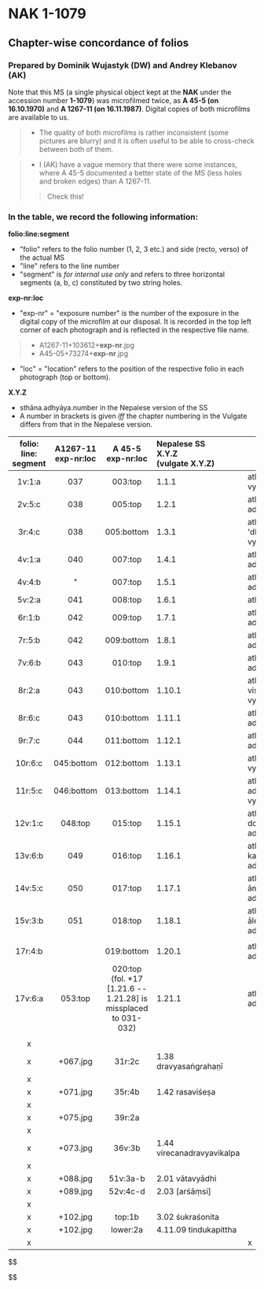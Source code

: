 
# NAK 1-1079

## Chapter-wise concordance of folios

### Prepared by Dominik Wujastyk (DW) and Andrey Klebanov (AK)

Note that this MS (a single physical object kept at the **NAK** under the accession number **1-1079**) was microfilmed twice, as **A 45-5 (on 16.10.1970)** and **A 1267-11 (on 16.11.1987)**. Digital copies of both microfilms are available to us.

> - The quality of both microfilms is rather inconsistent (some pictures are blurry) and it is often useful to be able to cross-check between both of them.

> - I (AK) have a vague memory that there were some instances, where A 45-5 documented a better state of the MS (less holes and broken edges) than A 1267-11.
>
> > Check this! 

### In the table, we record the following information:

**folio:line:segment**

  - "folio" refers to the folio number (1, 2, 3 etc.) and side (recto, verso) of the actual MS 
  - "line" refers to the line number
  - "segment" is *for internal use only* and refers to three horizontal segments (a, b, c) constituted by two string holes. 

**exp-nr:loc**

  - "exp-nr" = "exposure number" is the number of the exposure in the digital copy of the microfilm at our disposal. It is recorded in the top left corner of each photograph and is reflected in the respective file name.
  > - A1267-11+103612+**exp-nr**.jpg
  > - A45-05+73274+**exp-nr**.jpg
  - "loc" = "location" refers to the position of the respective folio in each photograph (top or bottom).

**X.Y.Z**

  - sthāna.adhyāya.number in the Nepalese version of the SS
  - A number in brackets is given *iff* the chapter numbering in the Vulgate differs from that in the Nepalese version.

| folio:<br />line:<br />segment | A1267-11<br />exp-nr:loc | A 45-5<br />exp-nr:loc | Nepalese SS<br/> X.Y.Z<br/>(vulgate X.Y.Z) | text |
| :---:| :---------------------: | :--------: | :------------------------- | ---- |
| 1v:1:a | 037 |    003:top    | 1.1.1 | athāto vedotpattim ādhyāyaṃ vyākhyāsyāmaḥ // |
| 2v:5:c |                038 |   005:top   | 1.2.1      | athātaḥ śiśyopanayanīyam adhyāyaṃ vyā // |
| 3r:4:c |                038 |   005:bottom   | 1.3.1                       | athato 'dhyāyanasampradānīyaṃ vyā // |
| 4v:1:a |               040 | 007:top | 1.4.1     | athātaḥ pravacīnīyam [!] adhyāyaṃ vyākhyā // |
|  4v:4:b  |                     " |   007:top     | 1.5.1    | athāto gropaharaṇīyam adhyāyaṃ vyā // |
| 5v:2:a |               041 |                    008:top                     | 1.6.1          | athāto[!] ṛtucaryāṃ vyā // |
| 6r:1:b | 042 | 009:top | 1.7.1 | athāto yantravidhim adhyāyaṃ vyākhyāsyāmaḥ // |
| 7r:5:b | 042 | 009:bottom | 1.8.1 | athātaḥ śastravicāraṇīyam adhyāyaṃ vyākhyāsyām [!] / |
| 7v:6:b | 043 | 010:top               | 1.9.1 | athāto yogyāsūtrīyam adhyāyaṃ vyā // |
| 8r:2:a | 043 | 010:bottom | 1.10.1 | athāto viśikhyānupraveśīṇīyaṃ [!} vyākhyā // |
| 8r:6:c | 043 | 010:bottom | 1.11.1 | athātaḥ kṣārapākavidhim adhyāyaṃ vyākhyā // |
| 9r:7:c | 044 | 011:bottom | 1.12.1 | athātaḥ [!] agnikarmavidhim adhyāyaṃ vyākhyāsyāmaḥ // |
| 10r:6:c | 045:bottom | 012:bottom | 1.13.1 | athāto jalāyukādhyāyam [!] vyākhyāsyāmaḥ  // |
|            11r:5:c             | 046:bottom | 013:bottom | 1.14.1 | athāta [!] śoṇitavarṇṇanīyam adhya~~mā~~yaṃ vyākhyāsyāmaḥ |
| 12v:1:c | 048:top | 015:top | 1.15.1 | athāto doṣadhātumālakṣayavṛddhim adhyāyaṃ vyākhyāsyāmaḥ / |
| 13v:6:b | 049 | 016:top | 1.16.1 | athātaḥ karṇṇavyadhaba[ndhavi]dhim adhyāyaṃ vyā // |
| 14v:5:c | 050 | 017:top | 1.17.1 | athātaḥ [!] āmapakvamaṣanīyam [!] adhyāyaṃ vyā / |
| 15v:3:b | 051 |        018:top         | 1.18.1 | athāta ālepavraṇabandhavidhim adhyāyaṃ vyākhyāsyāmaḥ |
| | | | | |
| 17r:4:b | | 019:bottom | 1.20.1 | athāto hitīhitīyam [!] adhyāyaṃ vyākhyāsyāmaḥ / |
| 17v:6:a | 053:top | 020:top (fol. *17 [1.21.6 -- 1.21.28] is missplaced to 031-032) | 1.21.1 | athāto vraṇapraśnam adhyāyam vyākhyāsyāmaḥ / |
|  |  |                        |  |  |
| x |            |                            |       ||
| x | +067.jpg |   31r:2c                   | 1.38 dravyasaṅgrahaṇī      |      |
| x |                         |            |                            |      |
| x |                +071.jpg |   35r:4b   | 1.42 rasaviśeṣa            |      |
| x |                         |            |                            |      |
| x |                +075.jpg |   39r:2a   |                            |      |
| x |                         |            |                            |      |
| x |                +073.jpg |   36v:3b   | 1.44 virecanadravyavikalpa |      |
| x |                         |            |                            |      |
| x |                +088.jpg |  51v:3a-b  | 2.01 vātavyādhi             |      |
| x |                +089.jpg |  52v:4c-d  | 2.03 [arśāṃsi]              |      |
| x |                         |            |                            |      |
| x |                +102.jpg |   top:1b   | 3.02 śukraśonita            |      |
| x |                +102.jpg |  lower:2a  | 4.11.09 tindukapittha       |      |
|               x                |                          |                        |                                            | x |






$$

$$


